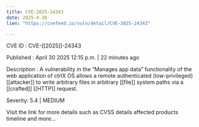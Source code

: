 ```yaml
---
title: CVE-2025-24343
date: 2025-4-30
lien: "https://cvefeed.io/vuln/detail/CVE-2025-24343"

---
```


CVE ID : CVE-[[2025]]-24343

Published :  April 30
2025
12:15 p.m. | 22 minutes ago

Description : A vulnerability in the “Manages app data” functionality of the web application of ctrlX OS allows a remote authenticated (low-privileged)  [[attacker]] to write arbitrary files in arbitrary  [[file]] system paths via a  [[crafted]]  [[HTTP]] request.

Severity: 5.4 | MEDIUM

Visit the link for more details
such as CVSS details
affected products
timeline
and more...
